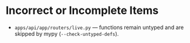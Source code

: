 # Incorrect or Incomplete Items

- `apps/api/app/routers/live.py` — functions remain untyped and are skipped by mypy (`--check-untyped-defs`).
